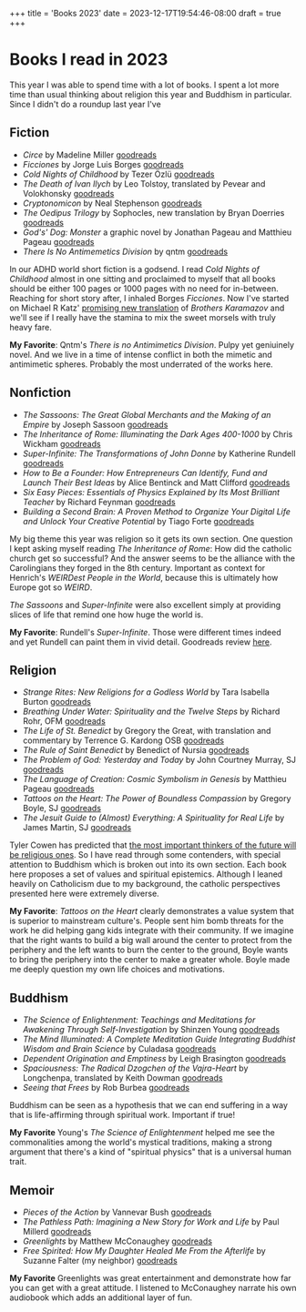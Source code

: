 +++
title = 'Books 2023'
date = 2023-12-17T19:54:46-08:00
draft = true
+++

# Books I read in 2023

This year I was able to spend time with a lot of books. I spent a lot more time
than usual thinking about religion this year and Buddhism in particular. Since
I didn't do a roundup last year I've 

## Fiction
* _Circe_ by Madeline Miller [goodreads](https://www.goodreads.com/book/show/35959740-circe)
* _Ficciones_ by Jorge Luis Borges [goodreads](https://www.goodreads.com/book/show/426504.Ficciones)
* _Cold Nights of Childhood_ by Tezer Özlü [goodreads](https://www.goodreads.com/book/show/61157636-cold-nights-of-childhood)
* _The Death of Ivan Ilych_ by Leo Tolstoy, translated by Pevear and Volokhonsky [goodreads](https://www.goodreads.com/book/show/18386.The_Death_of_Ivan_Ilych)
* _Cryptonomicon_ by Neal Stephenson [goodreads](https://www.goodreads.com/book/show/816.Cryptonomicon)
* _The Oedipus Trilogy_ by Sophocles, new translation by Bryan Doerries [goodreads](https://www.goodreads.com/book/show/57499882-oedipus-trilogy)
* _God's' Dog: Monster_ a graphic novel by Jonathan Pageau and Matthieu Pageau [goodreads](https://www.goodreads.com/book/show/90995601-god-s-dog)
* _There Is No Antimemetics Division_ by qntm [goodreads](https://www.goodreads.com/book/show/54870256-there-is-no-antimemetics-division)

In our ADHD world short fiction is a godsend. I read _Cold Nights of Childhood_
almost in one sitting and proclaimed to myself that all books should be either
100 pages or 1000 pages with no need for in-between. Reaching for short story
after, I inhaled Borges _Ficciones_. Now I've started on Michael R Katz'
[promising new translation](https://www.goodreads.com/book/show/200196904-the-brothers-karamazov)
of _Brothers Karamazov_ and we'll see if I really have the stamina to mix the
sweet morsels with truly heavy fare.

**My Favorite**: Qntm's _There is no Antimimetics Division_. Pulpy yet
geniuinely novel. And we live in a time of intense conflict in both the mimetic
and antimimetic spheres. Probably the most underrated of the works here.

## Nonfiction
* _The Sassoons: The Great Global Merchants and the Making of an Empire_ by Joseph Sassoon [goodreads](https://www.goodreads.com/book/show/59811807-the-sassoons)
* _The Inheritance of Rome: Illuminating the Dark Ages 400-1000_ by Chris Wickham [goodreads](https://www.goodreads.com/book/show/6297739-the-inheritance-of-rome)
* _Super-Infinite: The Transformations of John Donne_ by Katherine Rundell [goodreads](https://www.goodreads.com/book/show/59851731-super-infinite)
* _How to Be a Founder: How Entrepreneurs Can Identify, Fund and Launch Their Best Ideas_ by Alice Bentinck and Matt Clifford [goodreads](https://www.goodreads.com/book/show/58532147-how-to-be-a-founder)
* _Six Easy Pieces: Essentials of Physics Explained by Its Most Brilliant Teacher_ by Richard Feynman [goodreads](https://www.goodreads.com/book/show/5553.Six_Easy_Pieces)
* _Building a Second Brain: A Proven Method to Organize Your Digital Life and Unlock Your Creative Potential_ by Tiago Forte [goodreads](https://www.goodreads.com/book/show/59616977-building-a-second-brain)

My big theme this year was religion so it gets its own section. One question I
kept asking myself reading _The Inheritance of Rome_: How did the catholic
church get so successful? And the answer seems to be the alliance with the
Carolingians they forged in the 8th century. Important as context for Henrich's
_WEIRDest People in the World_, because this is ultimately how Europe got so
_WEIRD_.

_The Sassoons_ and _Super-Infinite_ were also excellent simply at providing
slices of life that remind one how huge the world is.

**My Favorite**: Rundell's _Super-Infinite_. Those were different times
indeed and yet Rundell can paint them in vivid detail. Goodreads review
[here](https://www.goodreads.com/review/show/6047198802).

## Religion

* _Strange Rites: New Religions for a Godless World_ by Tara Isabella Burton [goodreads](https://www.goodreads.com/book/show/51720367-strange-rites)
* _Breathing Under Water: Spirituality and the Twelve Steps_ by Richard Rohr, OFM [goodreads](https://www.goodreads.com/book/show/563135.Breathing_Underwater)
* _The Life of St. Benedict_ by Gregory the Great, with translation and commentary by Terrence G. Kardong OSB [goodreads](https://www.goodreads.com/book/show/6650710-the-life-of-st-benedict-by-gregory-the-great)
* _The Rule of Saint Benedict_ by Benedict of Nursia [goodreads](https://www.goodreads.com/book/show/82406.The_Rule_of_Saint_Benedict)
* _The Problem of God: Yesterday and Today_ by John Courtney Murray, SJ [goodreads](https://www.goodreads.com/book/show/1224841.The_Problem_of_God)
* _The Language of Creation: Cosmic Symbolism in Genesis_ by Matthieu Pageau [goodreads](https://www.goodreads.com/book/show/40192316-the-language-of-creation)
* _Tattoos on the Heart: The Power of Boundless Compassion_ by Gregory Boyle, SJ [goodreads](https://www.goodreads.com/book/show/7090193-tattoos-on-the-heart)
* _The Jesuit Guide to (Almost) Everything: A Spirituality for Real Life_ by James Martin, SJ [goodreads](https://www.goodreads.com/book/show/6829199-the-jesuit-guide-to-almost-everything)

Tyler Cowen has predicted that [the most important thinkers of the future will
be religious
ones](https://marginalrevolution.com/marginalrevolution/2021/02/why-will-the-important-thinkers-of-the-future-be-religious-ones.html).
So I have read through some contenders, with special attention to Buddhism
which is broken out into its own section. Each book here proposes a set of
values and spiritual epistemics. Although I leaned heavily on Catholicism due
to my background, the catholic perspectives presented here were extremely
diverse.

**My Favorite**: _Tattoos on the Heart_ clearly demonstrates a value system
that is superior to mainstream culture's. People sent him bomb threats for the
work he did helping gang kids integrate with their community. If we imagine
that the right wants to build a big wall around the center to protect from the
periphery and the left wants to burn the center to the ground, Boyle wants to
bring the periphery into the center to make a greater whole. Boyle made me
deeply question my own life choices and motivations.

## Buddhism
* _The Science of Enlightenment: Teachings and Meditations for Awakening Through Self-Investigation_ by Shinzen Young [goodreads](https://www.goodreads.com/book/show/1663855.The_Science_of_Enlightenment)
* _The Mind Illuminated: A Complete Meditation Guide Integrating Buddhist Wisdom and Brain Science_ by Culadasa [goodreads](https://www.goodreads.com/book/show/25942786-the-mind-illuminated)
* _Dependent Origination and Emptiness_ by Leigh Brasington [goodreads](https://www.goodreads.com/book/show/59487139-dependent-origination-and-emptiness)
* _Spaciousness: The Radical Dzogchen of the Vajra-Heart_ by Longchenpa, translated by Keith Dowman [goodreads](https://www.goodreads.com/book/show/18365925-spaciousness)
* _Seeing that Frees_ by Rob Burbea [goodreads](https://www.goodreads.com/book/show/25172403-seeing-that-frees)

Buddhism can be seen as a hypothesis that we can end suffering in a way that is
life-affirming through spiritual work. Important if true!

**My Favorite** Young's _The Science of Enlightenment_ helped me see the
commonalities among the world's mystical traditions, making a strong argument
that there's a kind of "spiritual physics" that is a universal human trait.

## Memoir
* _Pieces of the Action_ by Vannevar Bush [goodreads](https://www.goodreads.com/book/show/14290284-pieces-of-the-action)
* _The Pathless Path: Imagining a New Story for Work and Life_ by Paul Millerd [goodreads](https://www.goodreads.com/book/show/60151185-the-pathless-path)
* _Greenlights_ by Matthew McConaughey [goodreads](https://www.goodreads.com/book/show/52838315-greenlights)
* _Free Spirited: How My Daughter Healed Me From the Afterlife_ by Suzanne Falter (my neighbor) [goodreads](https://www.goodreads.com/book/show/69703107-free-spirited)

**My Favorite** Greenlights was great entertainment and demonstrate how far you
can get with a great attitude. I listened to McConaughey narrate his own
audiobook which adds an additional layer of fun.

